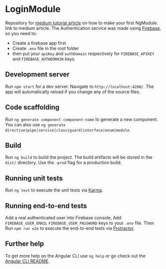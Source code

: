 # LoginModule

Repository for [medium tutorial article](https://medium.com/@meksof/why-using-ngmodule-in-your-angular-2-application-is-always-a-best-practice-5e72d39ead47) on how to make your first NgModule. link to medium article.
The Authentication service was made using [Firebase](https://console.firebase.google.com/), so you need to:

- Create a firebase app first
- Create `.env` file in the root folder
- then put your `apiKey` and `authDomain` respectively for `FIREBASE_APIKEY` and `FIREBASE_AUTHDOMAIN` keys.

## Development server

Run `npm start` for a dev server. Navigate to `http://localhost:4200/`. The app will automatically reload if you change any of the source files.

## Code scaffolding

Run `ng generate component component-name` to generate a new component. You can also use `ng generate directive|pipe|service|class|guard|interface|enum|module`.

## Build

Run `ng build` to build the project. The build artifacts will be stored in the `dist/` directory. Use the `-prod` flag for a production build.

## Running unit tests

Run `ng test` to execute the unit tests via [Karma](https://karma-runner.github.io).

## Running end-to-end tests

Add a real authenticated user into Firebase console,
Add `FIREBASE_USER_EMAIL` `FIREBASE_USER_PASSWORD` keys to your `.env` file.
Then Run `npm run e2e` to execute the end-to-end tests via [Protractor](http://www.protractortest.org/).

## Further help

To get more help on the Angular CLI use `ng help` or go check out the [Angular CLI README](https://github.com/angular/angular-cli/blob/master/README.md).
